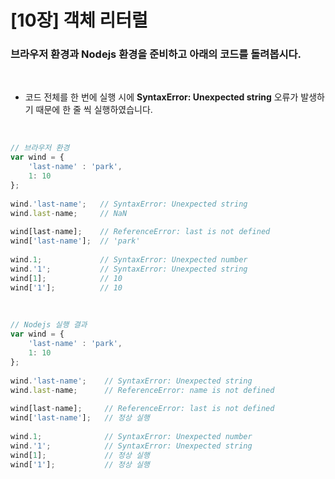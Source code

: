 [10장] 객체 리터럴
==================
### 브라우저 환경과 Nodejs 환경을 준비하고 아래의 코드를 돌려봅시다.

<br>

- 코드 전체를 한 번에 실행 시에 **SyntaxError: Unexpected string** 오류가 발생하기 때문에 한 줄 씩 실행하였습니다.

<br>

```JavaScript
// 브라우저 환경
var wind = {
    'last-name' : 'park',
    1: 10
};
    
wind.'last-name';   // SyntaxError: Unexpected string
wind.last-name;     // NaN
    
wind[last-name];    // ReferenceError: last is not defined
wind['last-name'];  // 'park'
    
wind.1;             // SyntaxError: Unexpected number
wind.'1';           // SyntaxError: Unexpected string
wind[1];            // 10
wind['1'];          // 10
```

<br>

```JavaScript
// Nodejs 실행 결과
var wind = {
    'last-name' : 'park',
    1: 10
};
    
wind.'last-name';    // SyntaxError: Unexpected string
wind.last-name;      // ReferenceError: name is not defined
    
wind[last-name];     // ReferenceError: last is not defined
wind['last-name'];   // 정상 실행
    
wind.1;              // SyntaxError: Unexpected number
wind.'1';            // SyntaxError: Unexpected string
wind[1];             // 정상 실행
wind['1'];           // 정상 실행
```
